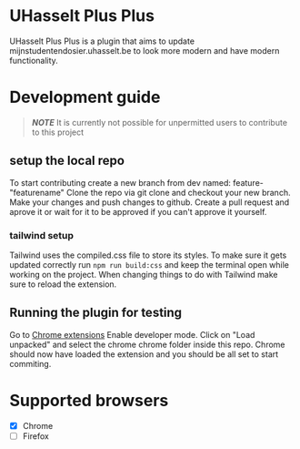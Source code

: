 # UHasselt Plus Plus
UHasselt Plus Plus is a plugin that aims to update mijnstudentendosier.uhasselt.be to look more modern and have modern functionality.

# Development guide
>**_NOTE_** It is currently not possible for unpermitted users to contribute to this project

## setup the local repo
To start contributing create a new branch from dev named: feature-"featurename"
Clone the repo via git clone and checkout your new branch.
Make your changes and push changes to github.
Create a pull request and aprove it or wait for it to be approved if you can't approve it yourself.

### tailwind setup
Tailwind uses the compiled.css file to store its styles. To make sure it gets updated correctly run `npm run build:css` and keep the terminal open while working on the project. When changing things to do with Tailwind make sure to reload the extension.

## Running the plugin for testing
Go to [Chrome extensions](chrome://extensions/)
Enable developer mode.
Click on "Load unpacked" and select the chrome chrome folder inside this repo.
Chrome should now have loaded the extension and you should be all set to start commiting.

# Supported browsers
* [x] Chrome
* [ ] Firefox
